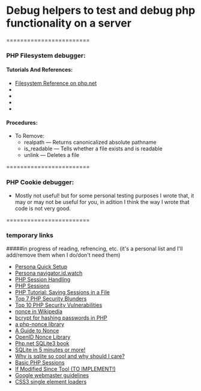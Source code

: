 # Debug helpers to test and debug php functionality on a server

========================
### PHP Filesystem debugger:


#### Tutorials And References:
- [Filesystem Reference on php.net](http://www.php.net/manual/en/book.filesystem.php)
- []()
- []()
- []()
- []()

#### Procedures:
- To Remove:
    - realpath — Returns canonicalized absolute pathname
    - is_readable — Tells whether a file exists and is readable
    - unlink — Deletes a file

========================
### PHP Cookie debugger:

- Mostly not useful! but for some personal testing purposes I wrote that, it may or may not be useful for you, in adition I think the way I wrote that code is not very good.

========================
### temporary links
#####in progress of reading, refrencing, etc. (it's a personal list and I'll add/remove them when I do/don't need them)

- [Persona Quick Setup](https://developer.mozilla.org/en-US/Persona/Quick_Setup)
- [Persona navigator.id.watch](https://developer.mozilla.org/en-US/docs/Web/API/navigator.id.watch)
- [PHP Session Handling](https://php.net/manual/en/book.session.php)
- [PHP Sessions](http://www.sitepoint.com/php-sessions/)
- [PHP Tutorial: Saving Sessions in a File](http://www.htmlgoodies.com/beyond/php/article.php/3485086)
- [Top 7 PHP Security Blunders](http://www.sitepoint.com/php-security-blunders-2/)
- [Top 10 PHP Security Vulnerabilities](http://www.sitepoint.com/top-10-php-security-vulnerabilities/)
- [nonce in Wikipedia](http://en.wikipedia.org/wiki/Cryptographic_nonce)
- [bcrypt for hashing passwords in PHP](http://stackoverflow.com/questions/4795385/how-do-you-use-bcrypt-for-hashing-passwords-in-php?rq=1)
- [a php-nonce library](https://github.com/greatwitenorth/php-nonce/blob/master/nonce.php)
- [A Guide to Nonce](http://tyleregeto.com/article/a-guide-to-nonce)
- [ OpenID Nonce Library](https://github.com/shupp/openid/blob/master/OpenID/Nonce.php)
- [Php.net SQLite3 book](http://www.php.net/manual/en/book.sqlite3.php)
- [SQLite in 5 minutes or more!](http://www.sqlite.org/quickstart.html)
- [Why is sqlite so cool and why should I care?](http://www.phpro.org/tutorials/sqlite.php)
- [Basic PHP Sessions](http://php.about.com/od/advancedphp/ss/php_sessions.htm)
- [If Modified Since Tool (TO IMPLEMENT!)](http://www.feedthebot.com/tools/if-modified/)
- [Google webmaster guidelines](http://www.feedthebot.com/)
- [CSS3 single element loaders](https://github.com/lukehaas/css-loaders)